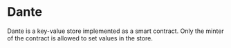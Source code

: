 # Dante

Dante is a key-value store implemented as a smart contract. Only the minter of the contract is allowed to set values in the store.
